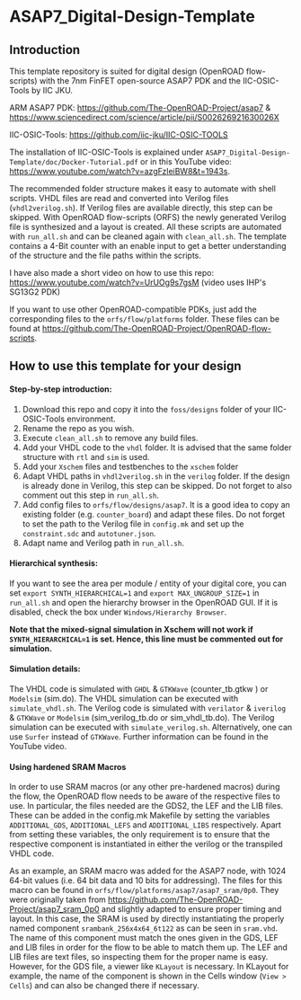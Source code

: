 # ASAP7_Digital-Design-Template
## Introduction

This template repository is suited for digital design (OpenROAD flow-scripts) with the 7nm FinFET open-source ASAP7 PDK and the IIC-OSIC-Tools by IIC JKU.

ARM ASAP7 PDK: https://github.com/The-OpenROAD-Project/asap7 & https://www.sciencedirect.com/science/article/pii/S002626921630026X

IIC-OSIC-Tools: https://github.com/iic-jku/IIC-OSIC-TOOLS

The installation of IIC-OSIC-Tools is explained under `ASAP7_Digital-Design-Template/doc/Docker-Tutorial.pdf` or in this YouTube video: https://www.youtube.com/watch?v=azgFzleiBW8&t=1943s.

The recommended folder structure makes it easy to automate with shell scripts. VHDL files are read and converted into Verilog files (`vhdl2verilog.sh`). If Verilog files are available directly, this step can be skipped. With OpenROAD flow-scripts (ORFS) the newly generated Verilog file is synthesized and a layout is created. All these scripts are automated with `run_all.sh` and can be cleaned again with `clean_all.sh`. The template contains a 4-Bit counter with an enable input to get a better understanding of the structure and the file paths within the scripts.

I have also made a short video on how to use this repo: https://www.youtube.com/watch?v=UrUOg9s7gsM (video uses IHP's SG13G2 PDK)

If you want to use other OpenROAD-compatible PDKs, just add the corresponding files to the `orfs/flow/platforms` folder. These files can be found at https://github.com/The-OpenROAD-Project/OpenROAD-flow-scripts.

## How to use this template for your design

#### Step-by-step introduction:

1. Download this repo and copy it into the `foss/designs` folder of your IIC-OSIC-Tools environment.
2. Rename the repo as you wish.
3. Execute `clean_all.sh` to remove any build files.
4. Add your VHDL code to the `vhdl` folder. It is advised that the same folder structure with `rtl` and `sim` is used.
5. Add your `Xschem` files and testbenches to the `xschem` folder
6. Adapt VHDL paths in `vhdl2verilog.sh` in the `verilog` folder. If the design is already done in Verilog, this step can be skipped. Do not forget to also comment out this step in `run_all.sh`.
7. Add config files to `orfs/flow/designs/asap7`. It is a good idea to copy an existing folder (e.g. `counter_board`) and adapt these files. Do not forget to set the path to the Verilog file in `config.mk` and set up the `constraint.sdc` and `autotuner.json`.
8. Adapt name and Verilog path in `run_all.sh`.

#### Hierarchical synthesis:

If you want to see the area per module / entity of your digital core, you can set `export SYNTH_HIERARCHICAL=1` and `export MAX_UNGROUP_SIZE=1` in `run_all.sh` and open the hierarchy browser in the OpenROAD GUI. If it is disabled, check the box under `Windows/Hierarchy Browser`.

**Note that the mixed-signal simulation in Xschem will not work if `SYNTH_HIERARCHICAL=1` is set. Hence, this line must be commented out for simulation.**

#### Simulation details:

The VHDL code is simulated with `GHDL` & `GTKWave` (counter_tb.gtkw ) or `Modelsim` (sim.do). The VHDL simulation can be executed with `simulate_vhdl.sh`. The Verilog code is simulated with `verilator` & `iverilog` & `GTKWave` or `Modelsim` (sim_verilog_tb.do or sim_vhdl_tb.do). The Verilog simulation can be executed with `simulate_verilog.sh`. Alternatively, one can use `Surfer` instead of `GTKWave`. Further information can be found in the YouTube video.


#### Using hardened SRAM Macros

In order to use SRAM macros (or any other pre-hardened macros) during the flow, the OpenROAD flow needs to be aware of the respective files to use. In particular, the files needed are the GDS2, the LEF and the LIB files. These can be added in the config.mk Makefile by setting the variables `ADDITIONAL_GDS`, `ADDITIONAL_LEFS` and `ADDITIONAL_LIBS` respectively. Apart from setting these variables, the only requirement is to ensure that the respective component is instantiated in either the verilog or the transpiled VHDL code. 

As an example, an SRAM macro was added for the ASAP7 node, with 1024 64-bit values (i.e. 64 bit data and 10 bits for addressing). The files for this macro can be found in `orfs/flow/platforms/asap7/asap7_sram/0p0`. They were originally taken from https://github.com/The-OpenROAD-Project/asap7_sram_0p0 and slightly adapted to ensure proper timing and layout. In this case, the SRAM is used by directly instantiating the properly named component `srambank_256x4x64_6t122` as can be seen in `sram.vhd`. The name of this component must match the ones given in the GDS, LEF and LIB files in order for the flow to be able to match them up. The LEF and LIB files are text files, so inspecting them for the proper name is easy. However, for the GDS file, a viewer like `KLayout` is necessary. In KLayout for example, the name of the component is shown in the Cells window (`View > Cells`) and can also be changed there if necessary.